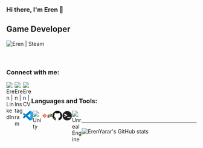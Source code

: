 ### Hi there, I'm Eren 👋

## Game Developer
[<img align="left" alt="Eren | Steam" width="250px" src="https://static.wixstatic.com/media/72224e_3d2cb00e12ce4ae1a023d6cea01d0e3c~mv2.png/v1/fill/w_560,h_116,al_c,q_85,usm_0.66_1.00_0.01,enc_auto/Steam%20Wishlist%20button.png" />](https://store.steampowered.com/app/3164600/Exertion/)
<br />
<br />
<br />

### Connect with me:
[<img align="left" alt="Eren | LinkedIn" width="22px" src="https://cdn-icons-png.flaticon.com/512/174/174857.png" />](https://www.linkedin.com/in/eren-yarar-89831a168/)
[<img align="left" alt="Eren | Instagram" width="22px" src="https://upload.wikimedia.org/wikipedia/commons/thumb/e/e7/Instagram_logo_2016.svg/1200px-Instagram_logo_2016.svg.png" />](https://www.instagram.com/_erenyrr/)
[<img align="left" alt="Eren | CV" width="22px" src="https://cdn-icons-png.freepik.com/256/942/942748.png?semt=ais_hybrid" />](https://github.com/user-attachments/files/19758008/CV_Eren.pdf)
<br />

### Languages and Tools:

<img align="left" alt="Visual Studio Code" width="26px" src="https://raw.githubusercontent.com/github/explore/80688e429a7d4ef2fca1e82350fe8e3517d3494d/topics/visual-studio-code/visual-studio-code.png" />
<img align="left" alt="Unity" width="26px" src="https://logos-world.net/wp-content/uploads/2023/01/Unity-Emblem.png" />
<img align="left" alt="Git" width="26px" src="https://raw.githubusercontent.com/github/explore/80688e429a7d4ef2fca1e82350fe8e3517d3494d/topics/git/git.png" />
<img align="left" alt="GitHub" width="26px" src="https://raw.githubusercontent.com/github/explore/78df643247d429f6cc873026c0622819ad797942/topics/github/github.png" />
<img align="left" alt="Terminal" width="26px" src="https://raw.githubusercontent.com/github/explore/80688e429a7d4ef2fca1e82350fe8e3517d3494d/topics/terminal/terminal.png" />
<img align="left" alt="UnrealEngine" width="26px" src="https://cdn.icon-icons.com/icons2/615/PNG/256/Unreal_Engine_icon-icons.com_56587.png" />

<br />

---

![ErenYarar's GitHub stats](https://github-readme-stats-sigma-five.vercel.app/api/top-langs/?username=ErenYarar&theme=dark&show_icons=true)


